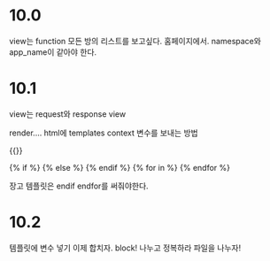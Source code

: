 # 10.0
view는 function
모든 방의 리스트를 보고싶다. 홈페이지에서.
namespace와 app_name이 같아야 한다.

# 10.1
view는 request와 response
view

render....
html에
templates
context
변수를 보내는 방법

{{}}

{% if %}
{% else %}
{% endif %}
{% for in %}
{% endfor %}

장고 템플릿은 endif endfor를 써줘야한다.

# 10.2
템플릿에 변수 넣기
이제 합치자.
block!
나누고 정복하라
파일을 나누자!